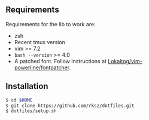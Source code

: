 ## Requirements

Requirements for the lib to work are:
* zsh
* Recent tmux version
* vim >= 7.2
* `bash --version` >= 4.0
* A patched font. Follow instructions at [Lokaltog/vim-powerline/fontpatcher](https://github.com/Lokaltog/vim-powerline/tree/develop/fontpatcher).

## Installation

```bash
$ cd $HOME
$ git clone https://github.com/rksz/dotfiles.git
$ dotfiles/setup.sh
```



